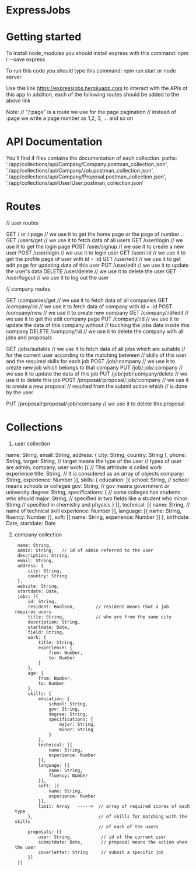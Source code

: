 # ExpressJobs

# Getting started

To install node_modules you should install express with this command:
npm i --save express

To run this code you should type this command:
npm run start   or   node server

Use this link https://expressjobs.herokuapp.com to interact with the APIs of this app
In addition, each of the following routes should be added to the above link

Note: // "/:page" is a route we use for the page pagination
      // instead of :page we write a page number as 1,2, 3, ... and so on


# API Documentation

You'll find 4 files contains the documentation of each collection.
paths: './app/collections/api/Company/Company.postman_collection.json',
       './app/collections/api/Company/Job.postman_collection.json',
       './app/collections/api/Company/Proposal.postman_collection.json',
       './app/collections/api/User/User.postman_collection.json'


# Routes

// user routes

GET   / or /:page     // we use it to get the home page or the page of number ..
GET   /users/get      // we use it to fetch data of all users
GET   /user/login      // we use it to get the login page
POST  /user/signup      // we use it to create a new user
POST  /user/login      // we use it to login user
GET   /user/:id        // we use it to get the profile page of user with id = :id
GET   /user/edit   // we use it to get edit page for updating data of this user
PUT   /user/edit   // we use it to update the user's data
DELETE  /user/delete  // we use it to delete the user
GET   /user/logout     // we use it to log out the user

// company routes

GET   /companies/get   // we use it to fetch data of all companies
GET   /company/:id     // we use it to fetch data of company with id = :id
POST  /company/new     // we use it to create new company
GET   /company/:id/edit  // we use it to get the edit company page
PUT   /company/:id  // we use it to update the data of this company without
                         // touching the jobs data inside this company
DELETE /company/:id   // we use it to delete the company with all jobs and proposals

GET   /jobs/suitable   // we use it to fetch data of all jobs which are suitable
                       // for the current user according to the matching between
                       // skills of this user and the required skills for each job
POST  /job/:company     // we use it to create new job which belongs to that company
PUT   /job/:job/:company    // we use it to update the data of this job
PUT   /job/:job/:company/delete   // we use it to delete this job
POST   /proposal/:proposal/:job/:company  // we use it to create a new proposal
                                          // resulted from the submit action which
                                          // is done by the user

PUT    /proposal/:proposal/:job/:company  // we use it to delete this proposal


# Collections

1. user collection

name: String,
email: String,
address: {
    city: String,
    country: String
},
phone: String,
target: String,                 // target means the type of the user
                                // types of user are admin, company, user
work: [{                        // This attribute is called work experience
    title: String,              // It is considered as an array of objects
    company: String,
    experience: Number
}],
skills: {
    education: [{
        school: String,            // school means schools or colleges
        gov: String,               // gov means government or university
        degree: String,
        specifications: {          // some colleges has students who should
            major: String,         // specified in two fields like a student who
            minor: String          // specified in chemistry and physics
        }
    }],
    technical: [{
        name: String,              // name of technical skill
        experience: Number
    }],
    language: [{
        name: String,
        fluency: Number
    }],
    soft: [{
        name: String,
        experience: Number
    }]
},
birthdate: Date,
startdate: Date

2. company collection

        name: String,
        admin: String,   // id of admin referred to the user
        description: String,
        email: String,
        address: {
            city: String,
            country: String
        },
        website: String,
        startdate: Date,
        jobs: [{
            id: String,
            resident: Boolean,        // resident means that a job requires users
            title: String,            // who are from the same city
            description: String,
            startdate: Date,
            field: String,
            work: {
                title: String,
                experience: {
                    from: Number,
                    to: Number
                }
            },
            age: {
                from: Number,
                to: Number
            },
            skills: {
                education: {
                    school: String,
                    gov: String,
                    degree: String,
                    specifications: {
                        major: String,
                        minor: String
                    }
                },
                technical: [{
                    name: String,
                    experience: Number
                }],
                language: [{
                    name: String,
                    fluency: Number
                }],
                soft: [{
                    name: String,
                    experience: Number
                }],
                limit: Array   ----->  // array of required scores of each type 
            },                         // of skills for matching with the skills
                                       // of each of the users
            proposals: [{
                user: String,           // id of the current user
                submitdate: Date,       // proposal means the action when the user
                coverletter: String     // submit a specific job
            }]
        }]